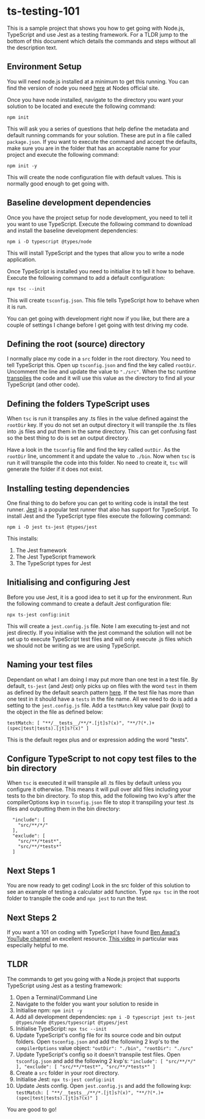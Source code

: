 # ts-testing-101
This is a sample project that shows you how to get going with Node.js, TypeScript and use Jest as a testing framework. For a TLDR jump to the bottom of this document which details the commands and steps without all the description text.

## Environment Setup
You will need node.js installed at a minimum to get this running. You can find the version of node you need [here](https://nodejs.org/) at Nodes official site.

Once you have node installed, navigate to the directory you want your solution to be located and execute the following command:

`npm init`

This will ask you a series of questions that help define the metadata and default running commands for your solution. These are put in a file called `package.json`. If you want to execute the command and accept the defaults, make sure you are in the folder that has an acceptable name for your project and execute the following command:

`npm init -y`

This will create the node configuration file with default values. This is normally good enough to get going with.

## Baseline development dependencies

Once you have the project setup for node development, you need to tell it you want to use TypeScript. Execute the following command to download and install the baseline development dependencies:

`npm i -D typescript @types/node`

This will install TypeScript and the types that allow you to write a node application.

Once TypeScript is installed you need to initialise it to tell it how to behave. Execute the following command to add a default configuration:

`npx tsc --init`

This will create `tsconfig.json`. This file tells TypeScript how to behave when it is run. 

You can get going with development right now if you like, but there are a couple of settings I change before I get going with test driving my code.

## Defining the root (source) directory

I normally place my code in a `src` folder in the root directory. You need to tell TypeScript this. Open up `tsconfig.json` and find the key called `rootDir`. Uncomment the line and update the value to `"./src"`. When the tsc runtime [transpiles](https://en.wikipedia.org/wiki/Source-to-source_compiler) the code and it will use this value as the directory to find all your TypeScript (and other code). 

## Defining the folders TypeScript uses

When `tsc` is run it transpiles any .ts files in the value defined against the `rootDir` key. If you do not set an output directory it will transpile the .ts files into .js files and put them in the same directory. This can get confusing fast so the best thing to do is set an output directory. 

Have a look in the `tsconfig` file and find the key called `outDir`. As the `rootDir` line, uncomment it and update the value to `./bin`. Now when `tsc` is run it will transpile the code into this folder. No need to create it, `tsc` will generate the folder if it does not exist.

## Installing testing dependencies

One final thing to do before you can get to writing code is install the test runner. [Jest](https://Jestjs.io) is a popular test runner that also has support for TypeScript. To install Jest and the TypeScript type files execute the following command:

`npm i -D jest ts-jest @types/jest`

This installs:
1. The Jest framework
2. The Jest TypeScript framework
3. The TypeScript types for Jest

## Initialising and configuring Jest

Before you use Jest, it is a good idea to set it up for the environment. Run the following command to create a default Jest configuration file:

`npx ts-jest config:init`

This will create a `jest.config.js` file. Note I am executing ts-jest and not jest directly. If you initialise with the jest command the solution will not be set up to execute TypeScript test files and will only execute .js files which we should not be writing as we are using TypeScript.

## Naming your test files

Dependant on what I am doing I may put more than one test in a test file. By default, `ts-jest` (and Jest) only picks up on files with the word `test` in them as defined by the default search pattern [here](https://Jestjs.io/docs/en/configuration#testmatch-arraystring). If the test file has more than one test in it should have a `tests` in the file name. All we need to do is add a setting to the `jest.config.js` file. Add a `testMatch` key value pair (kvp) to the object in the file as defined below:

`testMatch: [ "**/__tests__/**/*.[jt]s?(x)", "**/?(*.)+(spec|test|tests).[jt]s?(x)" ]`

This is the default regex plus and or expression adding the word "tests".

## Configure TypeScript to not copy test files to the bin directory
When `tsc` is executed it will transpile all .ts files by default unless you configure it otherwise. This means it will pull over alld files including your tests to the bin directory. To stop this, add the following two kvp's after the compilerOptions kvp in `tsconfig.json` file to stop it transpiling your test .ts files and outputting them in the bin directory:

```
  "include": [
    "src/**/*/"
  ],
  "exclude": [
    "src/**/*test*",
    "src/**/*tests*"
  ]
```

## Next Steps 1

You are now ready to get coding! Look in the src folder of this solution to see an example of testing a calculator add function. Type `npx tsc` in the root folder to transpile the code and `npx jest` to run the test.

## Next Steps 2

If you want a 101 on coding with TypeScript I have found [Ben Awad's YouTube channel](https://www.youtube.com/channel/UC-8QAzbLcRglXeN_MY9blyw) an excellent resource. [This video](https://www.youtube.com/watch?v=1UcLoOD1lRM&list=LLP-BffksU59nSrEAbB1TMtw&index=8&t=0s) in particular was especially helpful to me.

## TLDR
The commands to get you going with a Node.js project that supports TypeScript using Jest as a testing framework:

1. Open a Terminal/Command Line
2. Navigate to the folder you want your solution to reside in
3. Initialise npm: `npm init -y`
4. Add all development dependencies: `npm i -D typescript jest ts-jest @types/node @types/typescript @types/jest`
5. Initialise TypeScript: `npx tsc --init`
6. Update TypeScript's config file for its source code and bin output folders. Open `tsconfig.json` and add the following 2 kvp's to the `compilerOptions` value object: 
    `"outDir": "./bin", "rootDir": "./src"`
7. Update TypeScript's config so it doesn't transpile test files. Open `tsconfig.json` and add the following 2 kvp's:
`
  "include": [
    "src/**/*/"
  ],
  "exclude": [
    "src/**/*test*",
    "src/**/*tests*"
  ]
`
8. Create a `src` folder in your root directory.
9. Initialise Jest: `npx ts-jest config:init`
10. Update Jests config. Open `jest.config.js` and add the following kvp: 
`testMatch: [ "**/__tests__/**/*.[jt]s?(x)", "**/?(*.)+(spec|test|tests).[jt]s?(x)" ]`

You are good to go!
